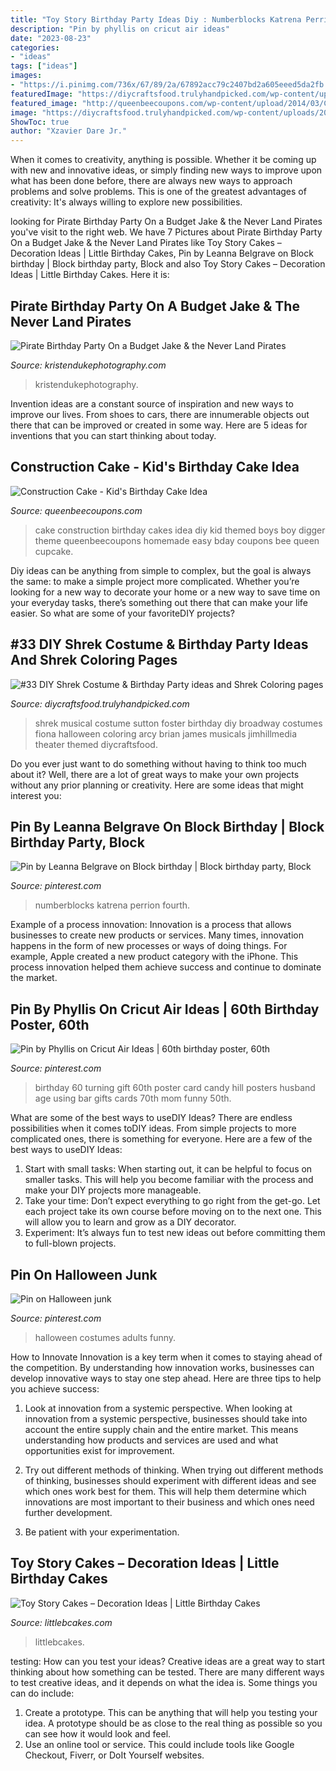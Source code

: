 ```yaml
---
title: "Toy Story Birthday Party Ideas Diy : Numberblocks Katrena Perrion Fourth"
description: "Pin by phyllis on cricut air ideas"
date: "2023-08-23"
categories:
- "ideas"
tags: ["ideas"]
images:
- "https://i.pinimg.com/736x/67/89/2a/67892acc79c2407bd2a605eeed5da2fb.jpg"
featuredImage: "https://diycraftsfood.trulyhandpicked.com/wp-content/uploads/2016/07/Shrek-party-costume-idea_mg.jpg"
featured_image: "http://queenbeecoupons.com/wp-content/upload/2014/03/Construction-Cake-DIY-ideas.jpg"
image: "https://diycraftsfood.trulyhandpicked.com/wp-content/uploads/2016/07/Shrek-party-costume-idea_mg.jpg"
ShowToc: true
author: "Xzavier Dare Jr."
---
```



When it comes to creativity, anything is possible. Whether it be coming up with new and innovative ideas, or simply finding new ways to improve upon what has been done before, there are always new ways to approach problems and solve problems. This is one of the greatest advantages of creativity: It's always willing to explore new possibilities.

	

		
looking for Pirate Birthday Party On a Budget Jake &amp; the Never Land Pirates you've visit to the right web. We have 7 Pictures about Pirate Birthday Party On a Budget Jake &amp; the Never Land Pirates like Toy Story Cakes – Decoration Ideas | Little Birthday Cakes, Pin by Leanna Belgrave on Block birthday | Block birthday party, Block and also Toy Story Cakes – Decoration Ideas | Little Birthday Cakes. Here it is:
		
    
## Pirate Birthday Party On A Budget Jake &amp; The Never Land Pirates

<img loading=lazy src="https://www.kristendukephotography.com/wp-content/uploads/2013/10/Pirate-Birthday-Party.jpg" onerror="this.onerror=null;this.src='https://tse2.mm.bing.net/th?id=OIP.taB9RfheHnjU-DENEn_A9wHaLG&amp;pid=15.1';" alt="Pirate Birthday Party On a Budget Jake &amp; the Never Land Pirates">

_Source: kristendukephotography.com_

>kristendukephotography. 

	

Invention ideas are a constant source of inspiration and new ways to improve our lives. From shoes to cars, there are innumerable objects out there that can be improved or created in some way. Here are 5 ideas for inventions that you can start thinking about today.

    
## Construction Cake - Kid&#039;s Birthday Cake Idea

<img loading=lazy src="http://queenbeecoupons.com/wp-content/upload/2014/03/Construction-Cake-DIY-ideas.jpg" onerror="this.onerror=null;this.src='https://tse3.mm.bing.net/th?id=OIP.ROTRdUz0GG2TlVcDlelWnAHaL4&amp;pid=15.1';" alt="Construction Cake - Kid&#039;s Birthday Cake Idea">

_Source: queenbeecoupons.com_

>cake construction birthday cakes idea diy kid themed boys boy digger theme queenbeecoupons homemade easy bday coupons bee queen cupcake. 

	

Diy ideas can be anything from simple to complex, but the goal is always the same: to make a simple project more complicated. Whether you’re looking for a new way to decorate your home or a new way to save time on your everyday tasks, there’s something out there that can make your life easier. So what are some of your favoriteDIY projects?

    
## #33 DIY Shrek Costume &amp; Birthday Party Ideas And Shrek Coloring Pages

<img loading=lazy src="https://diycraftsfood.trulyhandpicked.com/wp-content/uploads/2016/07/Shrek-party-costume-idea_mg.jpg" onerror="this.onerror=null;this.src='https://tse2.mm.bing.net/th?id=OIP.ZXm2di_yVVukpe24Iw4djQHaLZ&amp;pid=15.1';" alt="#33 DIY Shrek Costume &amp; Birthday Party ideas and Shrek Coloring pages">

_Source: diycraftsfood.trulyhandpicked.com_

>shrek musical costume sutton foster birthday diy broadway costumes fiona halloween coloring arcy brian james musicals jimhillmedia theater themed diycraftsfood. 

	

Do you ever just want to do something without having to think too much about it? Well, there are a lot of great ways to make your own projects without any prior planning or creativity. Here are some ideas that might interest you: 

    
## Pin By Leanna Belgrave On Block Birthday | Block Birthday Party, Block

<img loading=lazy src="https://i.pinimg.com/736x/67/89/2a/67892acc79c2407bd2a605eeed5da2fb.jpg" onerror="this.onerror=null;this.src='https://tse4.mm.bing.net/th?id=OIP.J6iMQkiGcnz1gaoFBjZ5oQHaNK&amp;pid=15.1';" alt="Pin by Leanna Belgrave on Block birthday | Block birthday party, Block">

_Source: pinterest.com_

>numberblocks katrena perrion fourth. 

	

Example of a process innovation:
Innovation is a process that allows businesses to create new products or services. Many times, innovation happens in the form of new processes or ways of doing things. For example, Apple created a new product category with the iPhone. This process innovation helped them achieve success and continue to dominate the market.

    
## Pin By Phyllis On Cricut Air Ideas | 60th Birthday Poster, 60th

<img loading=lazy src="https://i.pinimg.com/736x/df/51/c0/df51c06bed2f4462ce7004dc09037a56--cricut-explore-project-ideas.jpg" onerror="this.onerror=null;this.src='https://tse1.mm.bing.net/th?id=OIP.NuIbDpdFoTnhWHh2kU26MAHaJ4&amp;pid=15.1';" alt="Pin by Phyllis on Cricut Air Ideas | 60th birthday poster, 60th">

_Source: pinterest.com_

>birthday 60 turning gift 60th poster card candy hill posters husband age using bar gifts cards 70th mom funny 50th. 

	

What are some of the best ways to useDIY Ideas?
There are endless possibilities when it comes toDIY ideas. From simple projects to more complicated ones, there is something for everyone. Here are a few of the best ways to useDIY Ideas: 
1. Start with small tasks: When starting out, it can be helpful to focus on smaller tasks. This will help you become familiar with the process and make your DIY projects more manageable. 
2. Take your time: Don’t expect everything to go right from the get-go. Let each project take its own course before moving on to the next one. This will allow you to learn and grow as a DIY decorator. 
3. Experiment: It’s always fun to test new ideas out before committing them to full-blown projects.

    
## Pin On Halloween Junk

<img loading=lazy src="https://i.pinimg.com/736x/28/04/07/2804077d9e2048df67650c9a9524e0e1--funny-group-halloween-costumes-costumes-for-adults.jpg" onerror="this.onerror=null;this.src='https://tse4.mm.bing.net/th?id=OIP.QEjzkWkRunQrhk0TOFNs5QHaGi&amp;pid=15.1';" alt="Pin on Halloween junk">

_Source: pinterest.com_

>halloween costumes adults funny. 

	

How to Innovate
Innovation is a key term when it comes to staying ahead of the competition. By understanding how innovation works, businesses can develop innovative ways to stay one step ahead. Here are three tips to help you achieve success:
1. Look at innovation from a systemic perspective. When looking at innovation from a systemic perspective, businesses should take into account the entire supply chain and the entire market. This means understanding how products and services are used and what opportunities exist for improvement.

2. Try out different methods of thinking. When trying out different methods of thinking, businesses should experiment with different ideas and see which ones work best for them. This will help them determine which innovations are most important to their business and which ones need further development.

3. Be patient with your experimentation.

    
## Toy Story Cakes – Decoration Ideas | Little Birthday Cakes

<img loading=lazy src="https://www.littlebcakes.com/wp-content/uploads/2014/02/Toy-Story-Cake-Ideas.jpg" onerror="this.onerror=null;this.src='https://tse2.mm.bing.net/th?id=OIP.SkDbF0H0TF2sYM-v-v5-wAHaLG&amp;pid=15.1';" alt="Toy Story Cakes – Decoration Ideas | Little Birthday Cakes">

_Source: littlebcakes.com_

>littlebcakes. 

	

testing: How can you test your ideas?
Creative ideas are a great way to start thinking about how something can be tested. There are many different ways to test creative ideas, and it depends on what the idea is. Some things you can do include:
1. Create a prototype. This can be anything that will help you testing your idea. A prototype should be as close to the real thing as possible so you can see how it would look and feel.
2. Use an online tool or service. This could include tools like Google Checkout, Fiverr, or DoIt Yourself websites.


